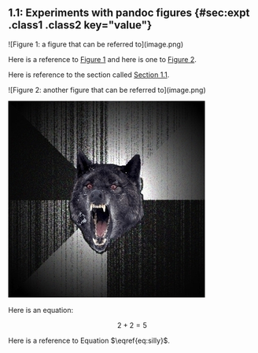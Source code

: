 1.1: Experiments with pandoc figures {#sec:expt .class1 .class2 key="value"}
------------------------------------


<div id="fig:attr">
![Figure 1: a figure that can be referred to](image.png)

</div>

Here is a reference to [Figure 1](#fig:attr) and here is one to
[Figure 2](#fig:attr2).

Here is reference to the section called [Section 1.1](#sec:expt).


<div id="fig:attr2">
![Figure 2: another figure that can be referred to](image.png)

</div>

![figure with no attr](image.png)

Here is an equation:

$$
2 + 2 = 5
\label{eq:silly}
$$

Here is a reference to Equation $\eqref{eq:silly}$.

